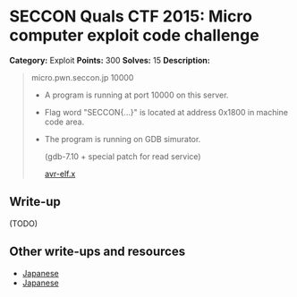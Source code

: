 # SECCON Quals CTF 2015: Micro computer exploit code challenge

**Category:** Exploit
**Points:** 300
**Solves:** 15
**Description:**

> micro.pwn.seccon.jp 10000
> 
> * A program is running at port 10000 on this server.
> 
> * Flag word "SECCON{...}" is located at address 0x1800 in machine code area.
> 
> * The program is running on GDB simurator.
> 
>   (gdb-7.10 + special patch for read service)
> 
>   [avr-elf.x](./avr-elf.x)


## Write-up

(TODO)

## Other write-ups and resources

* [Japanese](https://hackmd.io/s/VJ42d6j4e)
* [Japanese](http://amiq11.tumblr.com/post/134657262324/seccon2015-writeup-eeic-advent-calendar-day-6)

